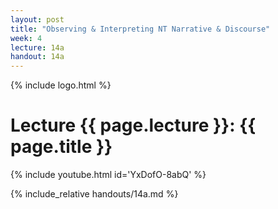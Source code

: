 ```yaml
---
layout: post
title: "Observing & Interpreting NT Narrative & Discourse"
week: 4
lecture: 14a
handout: 14a
---
```


{% include logo.html %}

# Lecture {{ page.lecture }}: {{ page.title }}

{% include youtube.html id='YxDofO-8abQ' %}

{% include_relative handouts/14a.md %}